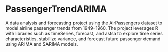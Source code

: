 # PassengerTrendARIMA
A data analysis and forecasting project using the AirPassengers dataset to model airline passenger trends from 1949–1960. The project leverages R with libraries such as timeSeries, forecast, and astsa to explore time series characteristics, stabilize variance, and forecast future passenger demand using ARIMA and SARIMA models.

